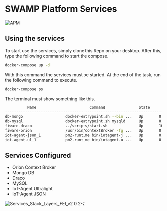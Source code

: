# SWAMP Platform Services

![APM](https://img.shields.io/badge/swamp-v1.0.0-green.svg)

## Using the services 

To start use the services, simply clone this Repo on your desktop. After this, type the following command to start the compose.

```bash
docker-compose up -d
```

With this command the services must be started. At the end of the task, run the following command to execute.

```bash
docker-compose ps
```

The terminal must show something like this.

```bash
          Name                        Command               State                                        Ports
--------------------------------------------------------------------------------------------------------------------------------------------------
db-mongo                   docker-entrypoint.sh --bin ...   Up       0.0.0.0:27017->27017/tcp
db-mysql                   docker-entrypoint.sh mysqld      Up       0.0.0.0:3306->3306/tcp, 33060/tcp
fiware-draco               ../scripts/start.sh              Up       10000/tcp, 0.0.0.0:5050->5050/tcp, 8080/tcp, 8443/tcp, 0.0.0.0:9090->9090/tcp
fiware-orion               /usr/bin/contextBroker -fg ...   Up       0.0.0.0:1026->1026/tcp
iot-agent-json_1           pm2-runtime bin/iotagent-j ...   Up       0.0.0.0:4041->4041/tcp, 0.0.0.0:7896->7896/tcp
iot-agent-ul_1             pm2-runtime bin/iotagent-u ...   Up       0.0.0.0:4042->4042/tcp, 0.0.0.0:7897->7897/tcp
```

## Services Configured

- Orion Context Broker 
- Mongo DB
- Draco
- MySQL 
- IoT-Agent Ultralight
- IoT-Agent JSON

![Services_Stack_Layers_FEI_v2 0 2-2](https://user-images.githubusercontent.com/9273551/59893352-098a5300-93b3-11e9-8224-95786efe4004.png)


